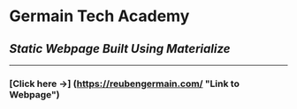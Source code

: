 # **Germain Tech Academy**

## _Static Webpage Built Using Materialize_

---

### [Click here →] (https://reubengermain.com/ "Link to Webpage")
